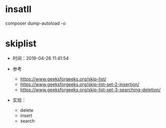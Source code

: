 # insatll
  composer dump-autoload -o

# skiplist
- 时间：2019-04-26 11:41:54

- 参考
  - https://www.geeksforgeeks.org/skip-list/
  - https://www.geeksforgeeks.org/skip-list-set-2-insertion/
  - https://www.geeksforgeeks.org/skip-list-set-3-searching-deletion/

- 实现：
  - delete
  - insert
  - search
  

